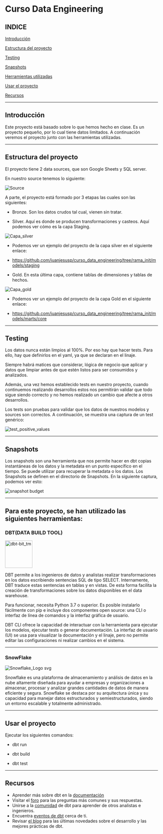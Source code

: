 # Curso Data Engineering

## **INDICE**

[Introducción](https://github.com/juanjesusp/curso_data_engineering/blob/rama_init/README.md#introducci%C3%B3n)

[Estructura del proyecto](https://github.com/juanjesusp/curso_data_engineering/blob/rama_init/README.md#estructura-del-proyecto)

[Testing](https://github.com/juanjesusp/curso_data_engineering/blob/rama_init/README.md#testing)

[Snapshots](https://github.com/juanjesusp/curso_data_engineering/blob/rama_init/README.md#snapshots)

[Herramientas utilizadas](https://github.com/juanjesusp/curso_data_engineering/blob/rama_init/README.md#para-este-proyecto-se-han-utilizado-las-siguientes-herramientas)

[Usar el proyecto](https://github.com/juanjesusp/curso_data_engineering/blob/rama_init/README.md#usar-el-proyecto)

[Recursos](https://github.com/juanjesusp/curso_data_engineering/blob/rama_init/README.md#recursos)

---

## **Introducción**

Este proyecto está basado sobre lo que hemos hecho en clase. Es un proyecto pequeño, por lo cual tiene datos limitados. A continuación veremos el proyecto junto con las herramientas utilizadas.

---

## **Estructura del proyecto**

El proyecto tiene 2 data sources, que son Google Sheets y SQL server. 

En nuestro source tenemos lo siguiente:

![Source](https://github.com/juanjesusp/curso_data_engineering/assets/170645486/18573966-513f-40b6-ae02-92d263753e74)



A parte, el proyecto está formado por 3 etapas las cuales son las siguientes:


- Bronze. Son los datos crudos tal cual, vienen sin tratar.

- Silver. Aquí es donde se producen transformaciones y casteos. Aquí podemos ver cómo es la capa Staging.

![Capa_silver](https://github.com/juanjesusp/curso_data_engineering/assets/170645486/5da2f7d5-414c-44b0-8968-6b2229999fb7)


- Podemos ver un ejemplo del proyecto de la capa silver en el siguiente enlace:

- https://github.com/juanjesusp/curso_data_engineering/tree/rama_init/models/staging

- Gold. En esta última capa, contiene tablas de dimensiones y tablas de hechos.
  
![Capa_gold](https://github.com/juanjesusp/curso_data_engineering/assets/170645486/5525741f-6437-46fc-9e68-d559332329e2)

- Podemos ver un ejemplo del proyecto de la capa Gold en el siguiente enlace:

- https://github.com/juanjesusp/curso_data_engineering/tree/rama_init/models/marts/core


---

## **Testing**

Los datos nunca están limpios al 100%. Por eso hay que hacer tests. Para ello, hay que definirlos en el yaml, ya que se declaran en el linaje.

Siempre habrá matices que considerar, lógica de negocio que aplicar y datos que limpiar antes de que estén listos para ser consumidos y analizados. 

Además, una vez hemos establecido tests en nuestro proyecto, cuando continuemos realizando desarrollos estos nos permitirán validar que todo sigue siendo correcto y no hemos realizado un cambio que afecte a otros desarrollos.


Los tests son pruebas para validar que los datos de nuestros modelos y sources son correctos. A continuación, se muestra una captura de un test genérico:

![test_positive_values](https://github.com/juanjesusp/curso_data_engineering/assets/170645486/586769f4-ea83-4c11-8223-91db463a3efd)


---

## **Snapshots**

Los snapshots son una herramienta que nos permite hacer en dbt copias instantáneas de los datos y la metadata en un punto específico en el tiempo. Se puede utilizar para recuperar la metadata o los datos. Los Snapshots se definen en el directorio de Snapshots. En la siguiente captura, podemos ver esto:


![snapshot budget](https://github.com/juanjesusp/curso_data_engineering/assets/170645486/162f0dc1-dc56-49b9-82f7-5fe108c68082)


---

## **Para este proyecto, se han utilizado las siguientes herramientas:**

### **DBT(DATA BUILD TOOL)**

<img width="90" alt="dbt-bit_tm" src="https://github.com/juanjesusp/curso_data_engineering/assets/170645486/c662e11c-30fa-4dae-b552-477d5bb3762a">



DBT permite a los ingenieros de datos y analistas realizar transformaciones en los datos escribiendo sentencias SQL de tipo SELECT. Internamente, DBT traduce estas sentencias en tablas y en vistas. De esta forma facilita la creación de transformaciones sobre los datos disponibles en el data warehouse.

Para funcionar, necesita Python 3.7 o superior. Es posible instalarlo fácilmente con pip e incluye dos componentes open source: una CLI o interfaz de línea de comandos y la interfaz gráfica de usuario.

DBT CLI ofrece la capacidad de interactuar con la herramienta para ejecutar los modelos, ejecutar tests o generar documentación. La interfaz de usuario (UI) se usa para visualizar la documentación y el linaje, pero no permite editar las configuraciones ni realizar cambios en el sistema.

---


### **SnowFlake**

![Snowflake_Logo svg](https://github.com/juanjesusp/curso_data_engineering/assets/170645486/85aec1d9-4443-4fd6-b56a-2921c2c378d3)


Snowflake es una plataforma de almacenamiento y análisis de datos en la nube altamente diseñada para ayudar a empresas y organizaciones a almacenar, procesar y analizar grandes cantidades de datos de manera eficiente y segura. Snowflake se destaca por su arquitectura única y su capacidad para manejar datos estructurados y semiestructurados, siendo un entorno escalable y totalmente administrado. 

---

## **Usar el proyecto**

Ejecutar los siguientes comandos:

- dbt run

- dbt build

- dbt test

---

## **Recursos**

- Aprender más sobre dbt en la [documentación](https://docs.getdbt.com/docs/introduction)
- Visitar el [foro](https://discourse.getdbt.com/) para las preguntas más comunes y sus respuestas.
- Unirse a la [comunidad](http://community.getbdt.com/) de dbt para aprender de otros analistas e ingenieros.
- Encuentra [eventos de dbt](https://events.getdbt.com/) cerca de ti.
- Revisar [el blog](https://blog.getdbt.com/) para las últimas novedades sobre el desarrollo y las mejores prácticas de dbt.
